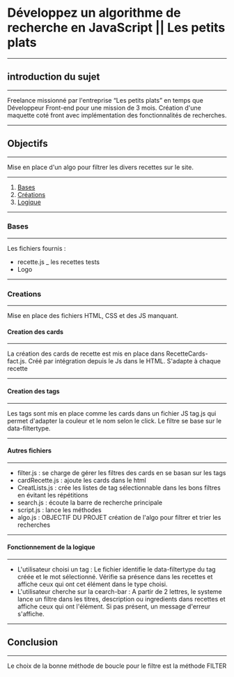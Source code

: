 # Développez un algorithme de recherche en JavaScript || Les petits plats
***
## introduction du sujet
***
Freelance missionné par l'entreprise “Les petits plats” en temps que Développeur Front-end pour une mission de 3 mois. 
Création d'une maquette coté front avec implémentation des fonctionnalités de recherches.
***
## Objectifs
***
Mise en place d'un algo pour filtrer les divers recettes sur le site.
***
1. [Bases](#Bases)
2. [Créations](#Creations)
3. [Logique](#Logiques)
***
### Bases
***
Les fichiers fournis : 
* recette.js _ les recettes tests
* Logo
***
### Creations
***
Mise en place des fichiers HTML, CSS et des JS manquant.
#### Creation des cards
***
La création des cards de recette est mis en place dans RecetteCards-fact.js. Créé par intégration depuis le Js dans le HTML. 
S'adapte à chaque recette
***
#### Creation des tags
***
Les tags sont mis en place comme les cards dans un fichier JS tag.js qui permet d'adapter la couleur et le nom selon le click.
Le filtre se base sur le data-filtertype.
***
#### Autres fichiers
***
* filter.js : se charge de gérer les filtres des cards en se basan sur les tags
* cardRecette.js : ajoute les cards dans le html
* CreatLists.js : crée les listes de tag sélectionnable dans les bons filtres en évitant les répétitions
* search.js : écoute la barre de recherche principale
* script.js : lance les méthodes
* algo.js : OBJECTIF DU PROJET création de l'algo pour filtrer et trier les recherches
***
#### Fonctionnement de la logique
***
* L'utilisateur choisi un tag : 
Le fichier identifie le data-filtertype du tag créée et le mot sélectionné. Vérifie sa présence dans les recettes et affiche ceux qui ont cet élément dans le type choisi.
* L'utilisateur cherche sur la cearch-bar : 
A partir de 2 lettres, le systeme lance un filtre dans les titres, description ou ingredients dans recettes et affiche ceux qui ont l'élément. Si pas présent, un message d'erreur s'affiche.
***
## Conclusion
***
Le choix de la bonne méthode de boucle pour le filtre est la méthode FILTER